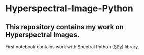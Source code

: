 # Hyperspectral-Image-Python

## This repository contains my work on Hyperspectral Images.

First notebook contains work with Spectral Python ([SPy](http://www.spectralpython.net/)) library.

